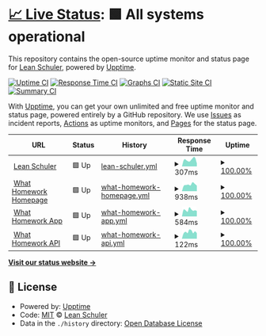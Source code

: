 # [📈 Live Status](https://status.leanschuler.ch): <!--live status--> **🟩 All systems operational**

This repository contains the open-source uptime monitor and status page for [Lean Schuler](leanschuler.ch), powered by [Upptime](https://github.com/upptime/upptime).

[![Uptime CI](https://github.com/FormulaRossa/status/workflows/Uptime%20CI/badge.svg)](https://github.com/FormulaRossa/status/actions?query=workflow%3A%22Uptime+CI%22)
[![Response Time CI](https://github.com/FormulaRossa/status/workflows/Response%20Time%20CI/badge.svg)](https://github.com/FormulaRossa/status/actions?query=workflow%3A%22Response+Time+CI%22)
[![Graphs CI](https://github.com/FormulaRossa/status/workflows/Graphs%20CI/badge.svg)](https://github.com/FormulaRossa/status/actions?query=workflow%3A%22Graphs+CI%22)
[![Static Site CI](https://github.com/FormulaRossa/status/workflows/Static%20Site%20CI/badge.svg)](https://github.com/FormulaRossa/status/actions?query=workflow%3A%22Static+Site+CI%22)
[![Summary CI](https://github.com/FormulaRossa/status/workflows/Summary%20CI/badge.svg)](https://github.com/FormulaRossa/status/actions?query=workflow%3A%22Summary+CI%22)

With [Upptime](https://upptime.js.org), you can get your own unlimited and free uptime monitor and status page, powered entirely by a GitHub repository. We use [Issues](https://github.com/FormulaRossa/status/issues) as incident reports, [Actions](https://github.com/FormulaRossa/status/actions) as uptime monitors, and [Pages](https://status.leanschuler.ch) for the status page.

<!--start: status pages-->
<!-- This summary is generated by Upptime (https://github.com/upptime/upptime) -->
<!-- Do not edit this manually, your changes will be overwritten -->
<!-- prettier-ignore -->
| URL | Status | History | Response Time | Uptime |
| --- | ------ | ------- | ------------- | ------ |
| <img alt="" src="https://icons.duckduckgo.com/ip3/www.leanschuler.ch.ico" height="13"> [Lean Schuler](https://www.leanschuler.ch) | 🟩 Up | [lean-schuler.yml](https://github.com/FormulaRossa/status/commits/HEAD/history/lean-schuler.yml) | <details><summary><img alt="Response time graph" src="./graphs/lean-schuler/response-time-week.png" height="20"> 307ms</summary><br><a href="https://status.leanschuler.ch/history/lean-schuler"><img alt="Response time 284" src="https://img.shields.io/endpoint?url=https%3A%2F%2Fraw.githubusercontent.com%2FFormulaRossa%2Fstatus%2FHEAD%2Fapi%2Flean-schuler%2Fresponse-time.json"></a><br><a href="https://status.leanschuler.ch/history/lean-schuler"><img alt="24-hour response time 286" src="https://img.shields.io/endpoint?url=https%3A%2F%2Fraw.githubusercontent.com%2FFormulaRossa%2Fstatus%2FHEAD%2Fapi%2Flean-schuler%2Fresponse-time-day.json"></a><br><a href="https://status.leanschuler.ch/history/lean-schuler"><img alt="7-day response time 307" src="https://img.shields.io/endpoint?url=https%3A%2F%2Fraw.githubusercontent.com%2FFormulaRossa%2Fstatus%2FHEAD%2Fapi%2Flean-schuler%2Fresponse-time-week.json"></a><br><a href="https://status.leanschuler.ch/history/lean-schuler"><img alt="30-day response time 310" src="https://img.shields.io/endpoint?url=https%3A%2F%2Fraw.githubusercontent.com%2FFormulaRossa%2Fstatus%2FHEAD%2Fapi%2Flean-schuler%2Fresponse-time-month.json"></a><br><a href="https://status.leanschuler.ch/history/lean-schuler"><img alt="1-year response time 284" src="https://img.shields.io/endpoint?url=https%3A%2F%2Fraw.githubusercontent.com%2FFormulaRossa%2Fstatus%2FHEAD%2Fapi%2Flean-schuler%2Fresponse-time-year.json"></a></details> | <details><summary><a href="https://status.leanschuler.ch/history/lean-schuler">100.00%</a></summary><a href="https://status.leanschuler.ch/history/lean-schuler"><img alt="All-time uptime 100.00%" src="https://img.shields.io/endpoint?url=https%3A%2F%2Fraw.githubusercontent.com%2FFormulaRossa%2Fstatus%2FHEAD%2Fapi%2Flean-schuler%2Fuptime.json"></a><br><a href="https://status.leanschuler.ch/history/lean-schuler"><img alt="24-hour uptime 100.00%" src="https://img.shields.io/endpoint?url=https%3A%2F%2Fraw.githubusercontent.com%2FFormulaRossa%2Fstatus%2FHEAD%2Fapi%2Flean-schuler%2Fuptime-day.json"></a><br><a href="https://status.leanschuler.ch/history/lean-schuler"><img alt="7-day uptime 100.00%" src="https://img.shields.io/endpoint?url=https%3A%2F%2Fraw.githubusercontent.com%2FFormulaRossa%2Fstatus%2FHEAD%2Fapi%2Flean-schuler%2Fuptime-week.json"></a><br><a href="https://status.leanschuler.ch/history/lean-schuler"><img alt="30-day uptime 100.00%" src="https://img.shields.io/endpoint?url=https%3A%2F%2Fraw.githubusercontent.com%2FFormulaRossa%2Fstatus%2FHEAD%2Fapi%2Flean-schuler%2Fuptime-month.json"></a><br><a href="https://status.leanschuler.ch/history/lean-schuler"><img alt="1-year uptime 100.00%" src="https://img.shields.io/endpoint?url=https%3A%2F%2Fraw.githubusercontent.com%2FFormulaRossa%2Fstatus%2FHEAD%2Fapi%2Flean-schuler%2Fuptime-year.json"></a></details>
| <img alt="" src="https://icons.duckduckgo.com/ip3/www.whathomework.ch.ico" height="13"> [What Homework Homepage](https://www.whathomework.ch) | 🟩 Up | [what-homework-homepage.yml](https://github.com/FormulaRossa/status/commits/HEAD/history/what-homework-homepage.yml) | <details><summary><img alt="Response time graph" src="./graphs/what-homework-homepage/response-time-week.png" height="20"> 938ms</summary><br><a href="https://status.leanschuler.ch/history/what-homework-homepage"><img alt="Response time 897" src="https://img.shields.io/endpoint?url=https%3A%2F%2Fraw.githubusercontent.com%2FFormulaRossa%2Fstatus%2FHEAD%2Fapi%2Fwhat-homework-homepage%2Fresponse-time.json"></a><br><a href="https://status.leanschuler.ch/history/what-homework-homepage"><img alt="24-hour response time 1031" src="https://img.shields.io/endpoint?url=https%3A%2F%2Fraw.githubusercontent.com%2FFormulaRossa%2Fstatus%2FHEAD%2Fapi%2Fwhat-homework-homepage%2Fresponse-time-day.json"></a><br><a href="https://status.leanschuler.ch/history/what-homework-homepage"><img alt="7-day response time 938" src="https://img.shields.io/endpoint?url=https%3A%2F%2Fraw.githubusercontent.com%2FFormulaRossa%2Fstatus%2FHEAD%2Fapi%2Fwhat-homework-homepage%2Fresponse-time-week.json"></a><br><a href="https://status.leanschuler.ch/history/what-homework-homepage"><img alt="30-day response time 902" src="https://img.shields.io/endpoint?url=https%3A%2F%2Fraw.githubusercontent.com%2FFormulaRossa%2Fstatus%2FHEAD%2Fapi%2Fwhat-homework-homepage%2Fresponse-time-month.json"></a><br><a href="https://status.leanschuler.ch/history/what-homework-homepage"><img alt="1-year response time 897" src="https://img.shields.io/endpoint?url=https%3A%2F%2Fraw.githubusercontent.com%2FFormulaRossa%2Fstatus%2FHEAD%2Fapi%2Fwhat-homework-homepage%2Fresponse-time-year.json"></a></details> | <details><summary><a href="https://status.leanschuler.ch/history/what-homework-homepage">100.00%</a></summary><a href="https://status.leanschuler.ch/history/what-homework-homepage"><img alt="All-time uptime 99.99%" src="https://img.shields.io/endpoint?url=https%3A%2F%2Fraw.githubusercontent.com%2FFormulaRossa%2Fstatus%2FHEAD%2Fapi%2Fwhat-homework-homepage%2Fuptime.json"></a><br><a href="https://status.leanschuler.ch/history/what-homework-homepage"><img alt="24-hour uptime 100.00%" src="https://img.shields.io/endpoint?url=https%3A%2F%2Fraw.githubusercontent.com%2FFormulaRossa%2Fstatus%2FHEAD%2Fapi%2Fwhat-homework-homepage%2Fuptime-day.json"></a><br><a href="https://status.leanschuler.ch/history/what-homework-homepage"><img alt="7-day uptime 100.00%" src="https://img.shields.io/endpoint?url=https%3A%2F%2Fraw.githubusercontent.com%2FFormulaRossa%2Fstatus%2FHEAD%2Fapi%2Fwhat-homework-homepage%2Fuptime-week.json"></a><br><a href="https://status.leanschuler.ch/history/what-homework-homepage"><img alt="30-day uptime 100.00%" src="https://img.shields.io/endpoint?url=https%3A%2F%2Fraw.githubusercontent.com%2FFormulaRossa%2Fstatus%2FHEAD%2Fapi%2Fwhat-homework-homepage%2Fuptime-month.json"></a><br><a href="https://status.leanschuler.ch/history/what-homework-homepage"><img alt="1-year uptime 99.99%" src="https://img.shields.io/endpoint?url=https%3A%2F%2Fraw.githubusercontent.com%2FFormulaRossa%2Fstatus%2FHEAD%2Fapi%2Fwhat-homework-homepage%2Fuptime-year.json"></a></details>
| <img alt="" src="https://icons.duckduckgo.com/ip3/app.whathomework.ch.ico" height="13"> [What Homework App](https://app.whathomework.ch) | 🟩 Up | [what-homework-app.yml](https://github.com/FormulaRossa/status/commits/HEAD/history/what-homework-app.yml) | <details><summary><img alt="Response time graph" src="./graphs/what-homework-app/response-time-week.png" height="20"> 584ms</summary><br><a href="https://status.leanschuler.ch/history/what-homework-app"><img alt="Response time 717" src="https://img.shields.io/endpoint?url=https%3A%2F%2Fraw.githubusercontent.com%2FFormulaRossa%2Fstatus%2FHEAD%2Fapi%2Fwhat-homework-app%2Fresponse-time.json"></a><br><a href="https://status.leanschuler.ch/history/what-homework-app"><img alt="24-hour response time 693" src="https://img.shields.io/endpoint?url=https%3A%2F%2Fraw.githubusercontent.com%2FFormulaRossa%2Fstatus%2FHEAD%2Fapi%2Fwhat-homework-app%2Fresponse-time-day.json"></a><br><a href="https://status.leanschuler.ch/history/what-homework-app"><img alt="7-day response time 584" src="https://img.shields.io/endpoint?url=https%3A%2F%2Fraw.githubusercontent.com%2FFormulaRossa%2Fstatus%2FHEAD%2Fapi%2Fwhat-homework-app%2Fresponse-time-week.json"></a><br><a href="https://status.leanschuler.ch/history/what-homework-app"><img alt="30-day response time 672" src="https://img.shields.io/endpoint?url=https%3A%2F%2Fraw.githubusercontent.com%2FFormulaRossa%2Fstatus%2FHEAD%2Fapi%2Fwhat-homework-app%2Fresponse-time-month.json"></a><br><a href="https://status.leanschuler.ch/history/what-homework-app"><img alt="1-year response time 717" src="https://img.shields.io/endpoint?url=https%3A%2F%2Fraw.githubusercontent.com%2FFormulaRossa%2Fstatus%2FHEAD%2Fapi%2Fwhat-homework-app%2Fresponse-time-year.json"></a></details> | <details><summary><a href="https://status.leanschuler.ch/history/what-homework-app">100.00%</a></summary><a href="https://status.leanschuler.ch/history/what-homework-app"><img alt="All-time uptime 99.70%" src="https://img.shields.io/endpoint?url=https%3A%2F%2Fraw.githubusercontent.com%2FFormulaRossa%2Fstatus%2FHEAD%2Fapi%2Fwhat-homework-app%2Fuptime.json"></a><br><a href="https://status.leanschuler.ch/history/what-homework-app"><img alt="24-hour uptime 100.00%" src="https://img.shields.io/endpoint?url=https%3A%2F%2Fraw.githubusercontent.com%2FFormulaRossa%2Fstatus%2FHEAD%2Fapi%2Fwhat-homework-app%2Fuptime-day.json"></a><br><a href="https://status.leanschuler.ch/history/what-homework-app"><img alt="7-day uptime 100.00%" src="https://img.shields.io/endpoint?url=https%3A%2F%2Fraw.githubusercontent.com%2FFormulaRossa%2Fstatus%2FHEAD%2Fapi%2Fwhat-homework-app%2Fuptime-week.json"></a><br><a href="https://status.leanschuler.ch/history/what-homework-app"><img alt="30-day uptime 99.02%" src="https://img.shields.io/endpoint?url=https%3A%2F%2Fraw.githubusercontent.com%2FFormulaRossa%2Fstatus%2FHEAD%2Fapi%2Fwhat-homework-app%2Fuptime-month.json"></a><br><a href="https://status.leanschuler.ch/history/what-homework-app"><img alt="1-year uptime 99.70%" src="https://img.shields.io/endpoint?url=https%3A%2F%2Fraw.githubusercontent.com%2FFormulaRossa%2Fstatus%2FHEAD%2Fapi%2Fwhat-homework-app%2Fuptime-year.json"></a></details>
| <img alt="" src="https://icons.duckduckgo.com/ip3/app.whathomework.ch.ico" height="13"> [What Homework API](https://app.whathomework.ch/api/ping) | 🟩 Up | [what-homework-api.yml](https://github.com/FormulaRossa/status/commits/HEAD/history/what-homework-api.yml) | <details><summary><img alt="Response time graph" src="./graphs/what-homework-api/response-time-week.png" height="20"> 122ms</summary><br><a href="https://status.leanschuler.ch/history/what-homework-api"><img alt="Response time 255" src="https://img.shields.io/endpoint?url=https%3A%2F%2Fraw.githubusercontent.com%2FFormulaRossa%2Fstatus%2FHEAD%2Fapi%2Fwhat-homework-api%2Fresponse-time.json"></a><br><a href="https://status.leanschuler.ch/history/what-homework-api"><img alt="24-hour response time 125" src="https://img.shields.io/endpoint?url=https%3A%2F%2Fraw.githubusercontent.com%2FFormulaRossa%2Fstatus%2FHEAD%2Fapi%2Fwhat-homework-api%2Fresponse-time-day.json"></a><br><a href="https://status.leanschuler.ch/history/what-homework-api"><img alt="7-day response time 122" src="https://img.shields.io/endpoint?url=https%3A%2F%2Fraw.githubusercontent.com%2FFormulaRossa%2Fstatus%2FHEAD%2Fapi%2Fwhat-homework-api%2Fresponse-time-week.json"></a><br><a href="https://status.leanschuler.ch/history/what-homework-api"><img alt="30-day response time 214" src="https://img.shields.io/endpoint?url=https%3A%2F%2Fraw.githubusercontent.com%2FFormulaRossa%2Fstatus%2FHEAD%2Fapi%2Fwhat-homework-api%2Fresponse-time-month.json"></a><br><a href="https://status.leanschuler.ch/history/what-homework-api"><img alt="1-year response time 255" src="https://img.shields.io/endpoint?url=https%3A%2F%2Fraw.githubusercontent.com%2FFormulaRossa%2Fstatus%2FHEAD%2Fapi%2Fwhat-homework-api%2Fresponse-time-year.json"></a></details> | <details><summary><a href="https://status.leanschuler.ch/history/what-homework-api">100.00%</a></summary><a href="https://status.leanschuler.ch/history/what-homework-api"><img alt="All-time uptime 99.62%" src="https://img.shields.io/endpoint?url=https%3A%2F%2Fraw.githubusercontent.com%2FFormulaRossa%2Fstatus%2FHEAD%2Fapi%2Fwhat-homework-api%2Fuptime.json"></a><br><a href="https://status.leanschuler.ch/history/what-homework-api"><img alt="24-hour uptime 100.00%" src="https://img.shields.io/endpoint?url=https%3A%2F%2Fraw.githubusercontent.com%2FFormulaRossa%2Fstatus%2FHEAD%2Fapi%2Fwhat-homework-api%2Fuptime-day.json"></a><br><a href="https://status.leanschuler.ch/history/what-homework-api"><img alt="7-day uptime 100.00%" src="https://img.shields.io/endpoint?url=https%3A%2F%2Fraw.githubusercontent.com%2FFormulaRossa%2Fstatus%2FHEAD%2Fapi%2Fwhat-homework-api%2Fuptime-week.json"></a><br><a href="https://status.leanschuler.ch/history/what-homework-api"><img alt="30-day uptime 98.86%" src="https://img.shields.io/endpoint?url=https%3A%2F%2Fraw.githubusercontent.com%2FFormulaRossa%2Fstatus%2FHEAD%2Fapi%2Fwhat-homework-api%2Fuptime-month.json"></a><br><a href="https://status.leanschuler.ch/history/what-homework-api"><img alt="1-year uptime 99.62%" src="https://img.shields.io/endpoint?url=https%3A%2F%2Fraw.githubusercontent.com%2FFormulaRossa%2Fstatus%2FHEAD%2Fapi%2Fwhat-homework-api%2Fuptime-year.json"></a></details>

<!--end: status pages-->

[**Visit our status website →**](https://status.leanschuler.ch)

## 📄 License

- Powered by: [Upptime](https://github.com/upptime/upptime)
- Code: [MIT](./LICENSE) © [Lean Schuler](leanschuler.ch)
- Data in the `./history` directory: [Open Database License](https://opendatacommons.org/licenses/odbl/1-0/)
